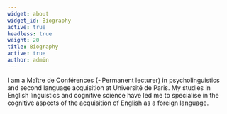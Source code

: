 ```yaml
---
widget: about
widget_id: Biography
active: true
headless: true
weight: 20
title: Biography
active: true
author: admin
---
```

I am a Maître de Conférences (~Permanent lecturer) in psycholinguistics and second language acquisition at Université de Paris. My studies in English linguistics and cognitive science have led me to specialise in the cognitive aspects of the acquisition of English as a foreign language.
